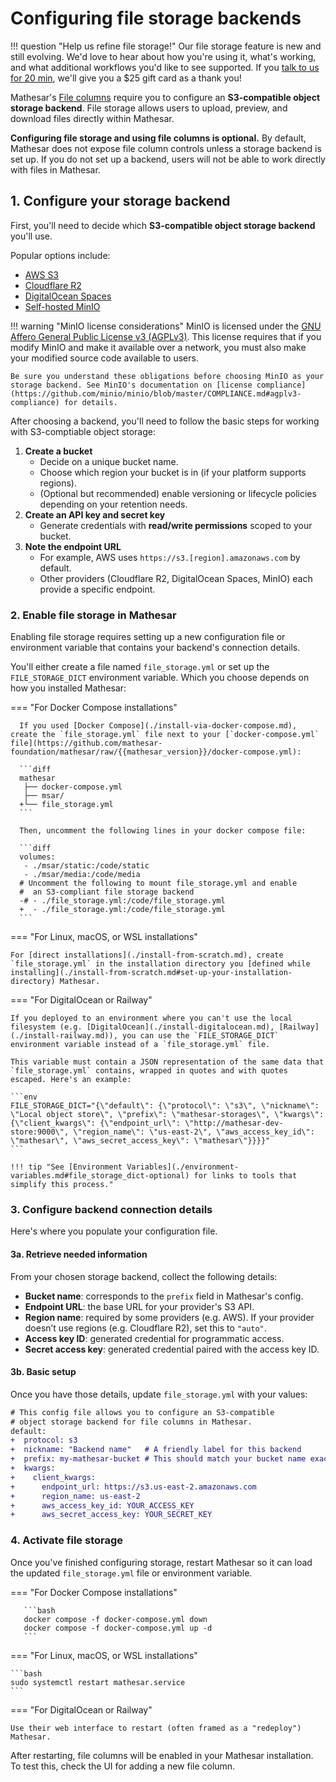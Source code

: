 # Configuring file storage backends

!!! question "Help us refine file storage!"
    Our file storage feature is new and still evolving. We'd love to hear about how you're using it, what's working, and what additional workflows you'd like to see supported. If you [talk to us for 20 min](https://cal.com/mathesar/users), we'll give you a $25 gift card as a thank you!

Mathesar's [File columns](../user-guide/files.md) require you to configure an **S3-compatible object storage backend**. File storage allows users to upload, preview, and download files directly within Mathesar.

**Configuring file storage and using file columns is optional.** By default, Mathesar does not expose file column controls unless a storage backend is set up. If you do not set up a backend, users will not be able to work directly with files in Mathesar.

## 1. Configure your storage backend

First, you'll need to decide which **S3-compatible object storage backend** you'll use.

Popular options include:

- [AWS S3](https://docs.aws.amazon.com/s3/)
- [Cloudflare R2](https://www.cloudflare.com/developer-platform/products/r2/)
- [DigitalOcean Spaces](https://www.digitalocean.com/products/spaces)
- [Self-hosted MinIO](https://www.min.io/)

!!! warning "MinIO license considerations"
    MinIO is licensed under the [GNU Affero General Public License v3 (AGPLv3)](https://github.com/minio/minio/blob/master/LICENSE). This license requires that if you modify MinIO and make it available over a network, you must also make your modified source code available to users.

    Be sure you understand these obligations before choosing MinIO as your storage backend. See MinIO's documentation on [license compliance](https://github.com/minio/minio/blob/master/COMPLIANCE.md#agplv3-compliance) for details.

After choosing a backend, you'll need to follow the basic steps for working with S3-comptiable object storage:

1. **Create a bucket**
    - Decide on a unique bucket name.
    - Choose which region your bucket is in (if your platform supports regions).
    - (Optional but recommended) enable versioning or lifecycle policies depending on your retention needs.
1. **Create an API key and secret key**
    - Generate credentials with **read/write permissions** scoped to your bucket.
2. **Note the endpoint URL**
    - For example, AWS uses `https://s3.[region].amazonaws.com` by default.
    - Other providers (Cloudflare R2, DigitalOcean Spaces, MinIO) each provide a specific endpoint.

### 2. Enable file storage in Mathesar

Enabling file storage requires setting up a new configuration file or environment variable that contains your backend's connection details.

You'll either create a file named `file_storage.yml` or set up the `FILE_STORAGE_DICT` environment variable. Which you choose depends on how you installed Mathesar:

=== "For Docker Compose installations"

      If you used [Docker Compose](./install-via-docker-compose.md), create the `file_storage.yml` file next to your [`docker-compose.yml` file](https://github.com/mathesar-foundation/mathesar/raw/{{mathesar_version}}/docker-compose.yml):

      ```diff
      mathesar
       ├── docker-compose.yml
       ├── msar/
      +└── file_storage.yml
      ```

      Then, uncomment the following lines in your docker compose file:

      ```diff
      volumes:
       - ./msar/static:/code/static
       - ./msar/media:/code/media
      # Uncomment the following to mount file_storage.yml and enable
      #  an S3-compliant file storage backend
      -# - ./file_storage.yml:/code/file_storage.yml
      +  - ./file_storage.yml:/code/file_storage.yml
      ```

=== "For Linux, macOS, or WSL installations"

    For [direct installations](./install-from-scratch.md), create `file_storage.yml` in the installation directory you [defined while installing](./install-from-scratch.md#set-up-your-installation-directory) Mathesar.

=== "For DigitalOcean or Railway"

    If you deployed to an environment where you can't use the local filesystem (e.g. [DigitalOcean](./install-digitalocean.md), [Railway](./install-railway.md)), you can use the `FILE_STORAGE_DICT` environment variable instead of a `file_storage.yml` file.

    This variable must contain a JSON representation of the same data that `file_storage.yml` contains, wrapped in quotes and with quotes escaped. Here's an example:

    ```env
    FILE_STORAGE_DICT="{\"default\": {\"protocol\": \"s3\", \"nickname\": \"Local object store\", \"prefix\": \"mathesar-storages\", \"kwargs\": {\"client_kwargs\": {\"endpoint_url\": \"http://mathesar-dev-store:9000\", \"region_name\": \"us-east-2\", \"aws_access_key_id\": \"mathesar\", \"aws_secret_access_key\": \"mathesar\"}}}}"
    ```

    !!! tip "See [Environment Variables](./environment-variables.md#file_storage_dict-optional) for links to tools that simplify this process."

### 3. Configure backend connection details

Here's where you populate your configuration file.

#### 3a. Retrieve needed information

From your chosen storage backend, collect the following details:

* **Bucket name**: corresponds to the `prefix` field in Mathesar's config.
* **Endpoint URL**: the base URL for your provider's S3 API.
* **Region name**: required by some providers (e.g. AWS). If your provider doesn’t use regions (e.g. Cloudflare R2), set this to `"auto"`.
* **Access key ID**: generated credential for programmatic access.
* **Secret access key**: generated credential paired with the access key ID.

#### 3b. Basic setup

Once you have those details, update `file_storage.yml` with your values:

```diff
# This config file allows you to configure an S3-compatible
# object storage backend for file columns in Mathesar.
default:
+  protocol: s3
+  nickname: "Backend name"   # A friendly label for this backend
+  prefix: my-mathesar-bucket # This should match your bucket name exactly
+  kwargs:
+    client_kwargs:
+      endpoint_url: https://s3.us-east-2.amazonaws.com
+      region_name: us-east-2
+      aws_access_key_id: YOUR_ACCESS_KEY
+      aws_secret_access_key: YOUR_SECRET_KEY
```

### 4. Activate file storage

Once you've finished configuring storage, restart Mathesar so it can load the updated `file_storage.yml` file or environment variable.

=== "For Docker Compose installations"

       ```bash
       docker compose -f docker-compose.yml down
       docker compose -f docker-compose.yml up -d
       ```

=== "For Linux, macOS, or WSL installations"

    ```bash
    sudo systemctl restart mathesar.service
    ```

=== "For DigitalOcean or Railway"

    Use their web interface to restart (often framed as a "redeploy") Mathesar.

After restarting, file columns will be enabled in your Mathesar installation. To test this, check the UI for adding a new file column.
